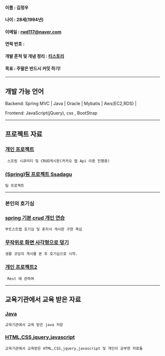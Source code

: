 #### 이름 : 김정우
#### 나이 : 28세(1994년)
#### 이메일 : rwd117@naver.com
#### 연락 번호 : 
#### 개발 흔적 및 개념 정리 : [티스토리](https://coie117.tistory.com/)
#### 목표 : 주말은 반드시 커밋 하기!

----------------------
## 개발 가능 언어

Backend: Spring MVC | Java | Oracle | Mybatis | Aws(EC2,RDS) | 

Frontend: JavaScript(jQuery), css , BootStrap

----------------------

## 프로젝트 자료


### [개인 프로젝트](https://github.com/rwd117/Toy-Project)
        
     스프링 시큐리티 및 CRUD게시판(카카오 맵 Api 이용 진행중)

### [(Spring)팀 프로젝트 Ssadagu](https://github.com/rwd117/teamproject/tree/master/)

    팀 프로젝트

----------------------

### 본인의 호기심

### [spring 기본 crud 개인 연습](https://github.com/rwd117/testboard/)

    부트스트랩 호기심 및 혼자서 게시판 구현 욕심
    

### [무작위로 화면 사각형으로 덮기](https://github.com/rwd117/quar)
    
    생활 코딩의 게시물 본 후 호기심으로 시작.
    
### [개인 프로젝트2](https://github.com/rwd117/Rest)
        
     Rest 에 관하여

----------------------

## 교육기관에서 교육 받은 자료

### [Java](https://github.com/rwd117/Hello20.08.10)
    
    교육기관에서 교육 받은 java 저장


### [HTML,CSS,jquery,javascript](https://github.com/rwd117/rwd117.github.io)
    
    교육기관에서 교육받은 HTML,CSS,jquery,javascript 및 개인이 공부한 자료들
